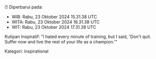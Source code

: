 ⏰ Diperbarui pada:
- WIB: Rabu, 23 Oktober 2024 15.31.38 UTC
- WITA: Rabu, 23 Oktober 2024 16.31.38 UTC
- WIT: Rabu, 23 Oktober 2024 17.31.38 UTC

Kutipan Inspiratif:
"I hated every minute of training, but I said, 'Don't quit. Suffer now and live the rest of your life as a champion.'"


Kategori: inspirational

